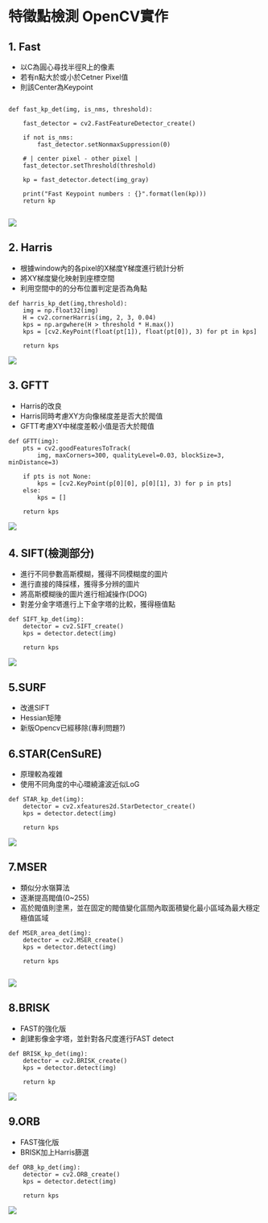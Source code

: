 # 特徵點檢測 OpenCV實作

## 1. Fast
* 以C為圓心尋找半徑R上的像素
* 若有n點大於或小於Cetner Pixel值
* 則該Center為Keypoint

```python=

def fast_kp_det(img, is_nms, threshold):

    fast_detector = cv2.FastFeatureDetector_create()

    if not is_nms:
        fast_detector.setNonmaxSuppression(0)

    # | center pixel - other pixel |
    fast_detector.setThreshold(threshold)

    kp = fast_detector.detect(img_gray)

    print("Fast Keypoint numbers : {}".format(len(kp)))
    return kp
    
```
![](https://i.imgur.com/epEvoHk.png)

## 2. Harris
* 根據window內的各pixel的X梯度Y梯度進行統計分析
* 將XY梯度變化映射到座標空間
* 利用空間中的的分布位置判定是否為角點
```python=
def harris_kp_det(img,threshold):
    img = np.float32(img)
    H = cv2.cornerHarris(img, 2, 3, 0.04)
    kps = np.argwhere(H > threshold * H.max())
    kps = [cv2.KeyPoint(float(pt[1]), float(pt[0]), 3) for pt in kps]

    return kps
```

![](https://i.imgur.com/2gCcVvj.png)

## 3. GFTT
* Harris的改良
* Harris同時考慮XY方向像梯度差是否大於閥值
* GFTT考慮XY中梯度差較小值是否大於閥值


```python=
def GFTT(img):
    pts = cv2.goodFeaturesToTrack(
        img, maxCorners=300, qualityLevel=0.03, blockSize=3, minDistance=3)

    if pts is not None:
        kps = [cv2.KeyPoint(p[0][0], p[0][1], 3) for p in pts]
    else:
        kps = []

    return kps
```
![](https://i.imgur.com/drd9LZw.png)

## 4. SIFT(檢測部分)
* 進行不同參數高斯模糊，獲得不同模糊度的圖片
* 進行直接的降採樣，獲得多分辨的圖片
* 將高斯模糊後的圖片進行相減操作(DOG)
* 對差分金字塔進行上下金字塔的比較，獲得極值點

```python=
def SIFT_kp_det(img):
    detector = cv2.SIFT_create()
    kps = detector.detect(img)

    return kps

```
![](https://i.imgur.com/aKDcRb1.png)

## 5.SURF
* 改進SIFT
* Hessian矩陣
* 新版Opencv已經移除(專利問題?)

## 6.STAR(CenSuRE)
* 原理較為複雜
* 使用不同角度的中心環繞濾波近似LoG

```python=
def STAR_kp_det(img):
    detector = cv2.xfeatures2d.StarDetector_create()
    kps = detector.detect(img)

    return kps
```
![](https://i.imgur.com/QNYLmef.png)

## 7.MSER
* 類似分水嶺算法
* 逐漸提高閥值(0~255)
* 高於閥值則塗黑，並在固定的閥值變化區間內取面積變化最小區域為最大穩定極值區域

```python=
def MSER_area_det(img):
    detector = cv2.MSER_create()
    kps = detector.detect(img)

    return kps
    
```
![](https://i.imgur.com/8bFqbx6.png)

## 8.BRISK
* FAST的強化版
* 創建影像金字塔，並針對各尺度進行FAST detect

```python=
def BRISK_kp_det(img):
    detector = cv2.BRISK_create()
    kps = detector.detect(img)

    return kp
```

![](https://i.imgur.com/aW4gdej.png)

## 9.ORB
* FAST強化版
* BRISK加上Harris篩選
```python=
def ORB_kp_det(img):
    detector = cv2.ORB_create()
    kps = detector.detect(img)

    return kps
```
![](https://i.imgur.com/7FZz7KR.png)

